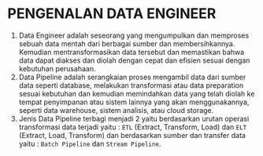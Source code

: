 # PENGENALAN DATA ENGINEER

1. Data Engineer adalah seseorang yang mengumpulkan dan memproses sebuah data mentah dari berbagai sumber dan membersihkannya. Kemudian mentransformasikan data tersebut dan memastikan bahwa data dapat diakses dan diolah dengan cepat dan efisien sesuai dengan kebutuhan perusahaan.
2. Data Pipeline adalah serangkaian proses mengambil data dari sumber data seperti database, melakukan transformasi atau data preparation sesuai kebutuhan dan kemudian memindahkan data yang telah diolah ke tempat penyimpanan atau sistem lainnya yang akan menggunakannya, seperti data warehouse, sistem analisis, atau cloud storage.
3. Jenis Data Pipeline terbagi menjadi 2 yaitu berdasarkan urutan operasi transformasi data terjadi yaitu : `ETL` (Extract, Transform, Load) dan `ELT` (Extract, Load, Transform) dan berdasarkan sumber dan transfer data yaitu : `Batch Pipeline` dan `Stream Pipeline`.
